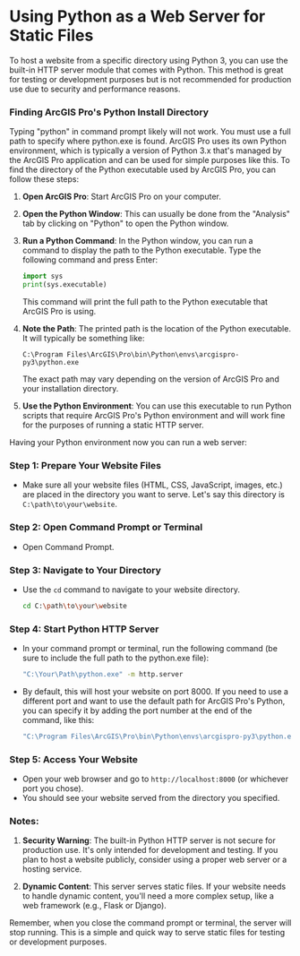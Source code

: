 # Using Python as a Web Server for Static Files

To host a website from a specific directory using Python 3, you can use the built-in HTTP server module that comes with Python. This method is great for testing or development purposes but is not recommended for production use due to security and performance reasons.

### Finding ArcGIS Pro's Python Install Directory

Typing "python" in command prompt likely will not work. You must use a full path to specify where python.exe is found. ArcGIS Pro uses its own Python environment, which is typically a version of Python 3.x that's managed by the ArcGIS Pro application and can be used for simple purposes like this. To find the directory of the Python executable used by ArcGIS Pro, you can follow these steps:

1. **Open ArcGIS Pro**: Start ArcGIS Pro on your computer.

2. **Open the Python Window**: This can usually be done from the "Analysis" tab by clicking on "Python" to open the Python window.

3. **Run a Python Command**: In the Python window, you can run a command to display the path to the Python executable. Type the following command and press Enter:
   
   ```python
   import sys
   print(sys.executable)
   ```

   This command will print the full path to the Python executable that ArcGIS Pro is using.

4. **Note the Path**: The printed path is the location of the Python executable. It will typically be something like:
   
   ```
   C:\Program Files\ArcGIS\Pro\bin\Python\envs\arcgispro-py3\python.exe
   ```

   The exact path may vary depending on the version of ArcGIS Pro and your installation directory.

5. **Use the Python Environment**: You can use this executable to run Python scripts that require ArcGIS Pro's Python environment and will work fine for the purposes of running a static HTTP server. 

Having your Python environment now you can run a web server:

### Step 1: Prepare Your Website Files
- Make sure all your website files (HTML, CSS, JavaScript, images, etc.) are placed in the directory you want to serve. Let's say this directory is `C:\path\to\your\website`.

### Step 2: Open Command Prompt or Terminal
- Open Command Prompt.

### Step 3: Navigate to Your Directory
- Use the `cd` command to navigate to your website directory.
  ```bash
  cd C:\path\to\your\website
  ```

### Step 4: Start Python HTTP Server
- In your command prompt or terminal, run the following command (be sure to include the full path to the python.exe file):
  ```bash
  "C:\Your\Path\python.exe" -m http.server
  ```
- By default, this will host your website on port 8000. If you need to use a different port and want to use the default path for ArcGIS Pro's Python, you can specify it by adding the port number at the end of the command, like this:
  ```bash
  "C:\Program Files\ArcGIS\Pro\bin\Python\envs\arcgispro-py3\python.exe" -m http.server 8080
  ```

### Step 5: Access Your Website
- Open your web browser and go to `http://localhost:8000` (or whichever port you chose).
- You should see your website served from the directory you specified.

### Notes:
  
1. **Security Warning**: The built-in Python HTTP server is not secure for production use. It's only intended for development and testing. If you plan to host a website publicly, consider using a proper web server or a hosting service.

2. **Dynamic Content**: This server serves static files. If your website needs to handle dynamic content, you'll need a more complex setup, like a web framework (e.g., Flask or Django).

Remember, when you close the command prompt or terminal, the server will stop running. This is a simple and quick way to serve static files for testing or development purposes.
